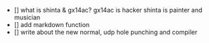 - [] what is shinta & gx14ac?
gx14ac is hacker
shinta is painter and musician
- [] add markdown function
- [] write about the new normal, udp hole punching and compiler
